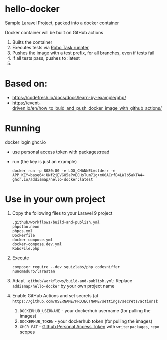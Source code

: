 # hello-docker

Sample Laravel Project, packed into a docker container

Docker container will be built on GitHub actions

1. Builts the container
2. Executes tests via [Robo Task runnter](https://robo.li/)
3. Pushes the image with a test prefix, for all branches, even if tests fail
4. If all tests pass, pushes to :latest
5. 
# Based on:

* https://codefresh.io/docs/docs/learn-by-example/php/
* https://event-driven.io/en/how_to_buid_and_push_docker_image_with_github_actions/

# Running

docker login ghcr.io

- use personal access token with packages:read

- run (the key is just an example)

    `docker run -p 8080:80 -e LOG_CHANNEL=stderr -e APP_KEY=base64:UNf2jEVGO5aPvECHsTum71g+mO0ACrfB4LWlb5akTA4= ghcr.io/addismap/hello-docker:latest`

# Use in your own project

1. Copy the following files to your Laravel 9 project
   ```
   .github/workflows/build-and-publish.yml
   phpstan.neon
   phpcs.xml
   Dockerfile
   docker-compose.yml
   docker-compose.dev.yml
   RoboFile.php
   ```
2. Execute
   ```
   composer require --dev squizlabs/php_codesniffer nunomaduro/larastan
   ```
   
3. Adapt `.github/workflows/build-and-publish.yml`: Replace `addismap/hello-docker` by your own project name
4. Enable GitHub Actions and set secrets (at `https://github.com/USERNAME/PROJECTNAME/settings/secrets/actions`):
    1. `DOCKERHUB_USERNAME` - your dockerhub username (for pulling the images)
    2. `DOCKERHUB_TOKEN` - your dockerhub token (for pulling the images)
    3. `GHCR_PAT` - [Github Personal Access Token](https://github.com/settings/tokens) with `write:packages`, `repo` scopes 

   




